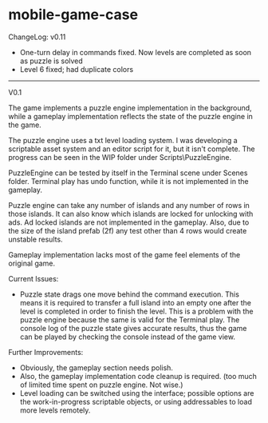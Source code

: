 # mobile-game-case

ChangeLog: v0.11

* One-turn delay in commands fixed. Now levels are completed as soon as puzzle is solved
* Level 6 fixed; had duplicate colors


----

V0.1

The game implements a puzzle engine implementation in the background, while a gameplay implementation reflects the state of the puzzle engine in the game. 

The puzzle engine uses a txt level loading system. I was developing a scriptable asset system and an editor script for it, but it isn't complete. The progress can be seen in the WIP folder under Scripts\PuzzleEngine.

PuzzleEngine can be tested by itself in the Terminal scene under Scenes folder. Terminal play has undo function, while it is not implemented in the gameplay.

Puzzle engine can take any number of islands and any number of rows in those islands. It can also know which islands are locked for unlocking with ads. Ad locked islands are not implemented in the gameplay. Also, due to the size of the island prefab (2f) any test other than 4 rows would create unstable results.

Gameplay implementation lacks most of the game feel elements of the original game.

Current Issues:

* Puzzle state drags one move behind the command execution. This means it is required to transfer a full island into an empty one after the level is completed in order to finish the level. This is a problem with the puzzle engine because the same is valid for the Terminal play. The console log of the puzzle state gives accurate results, thus the game can be played by checking the console instead of the game view.

Further Improvements:

* Obviously, the gameplay section needs polish.
* Also, the gameplay implementation code cleanup is required. (too much of limited time spent on puzzle engine. Not wise.)
* Level loading can be switched using the interface; possible options are the work-in-progress scriptable objects, or using addressables to load more levels remotely.
